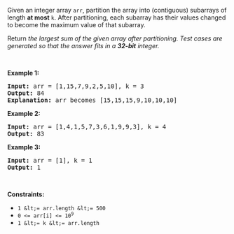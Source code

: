 Given an integer array `` arr ``, partition the array into (contiguous) subarrays of length __at most__ `` k ``. After partitioning, each subarray has their values changed to become the maximum value of that subarray.

Return _the largest sum of the given array after partitioning. Test cases are generated so that the answer fits in a __32-bit__ integer._

&nbsp;

__Example 1:__

<pre>
<strong>Input:</strong> arr = [1,15,7,9,2,5,10], k = 3
<strong>Output:</strong> 84
<strong>Explanation:</strong> arr becomes [15,15,15,9,10,10,10]
</pre>

__Example 2:__

<pre>
<strong>Input:</strong> arr = [1,4,1,5,7,3,6,1,9,9,3], k = 4
<strong>Output:</strong> 83
</pre>

__Example 3:__

<pre>
<strong>Input:</strong> arr = [1], k = 1
<strong>Output:</strong> 1
</pre>

&nbsp;

__Constraints:__

*   `` 1 &lt;= arr.length &lt;= 500 ``
*   <code>0 &lt;= arr[i] &lt;= 10<sup>9</sup></code>
*   `` 1 &lt;= k &lt;= arr.length ``